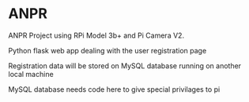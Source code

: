 # ANPR
ANPR Project using RPi Model 3b+ and Pi Camera V2. 


Python flask web app dealing with the user registration page


Registration data will be stored on MySQL database running on another local machine


MySQL database needs code here to give special privilages to pi


